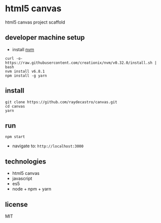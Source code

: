 # html5 canvas
html5 canvas project scaffold

## developer machine setup
* install [nvm](https://github.com/creationix/nvm#install-script)
```
curl -o- https://raw.githubusercontent.com/creationix/nvm/v0.32.0/install.sh | bash
nvm install v6.8.1
npm install -g yarn
```

## install
```
git clone https://github.com/raydecastro/canvas.git
cd canvas
yarn
```

## run
```
npm start
```
* navigate to: `http://localhost:3000`

## technologies
* html5 canvas
* javascript
* es5
* node + npm + yarn

## license
MIT